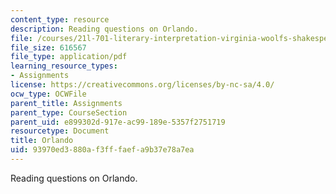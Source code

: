 ```yaml
---
content_type: resource
description: Reading questions on Orlando.
file: /courses/21l-701-literary-interpretation-virginia-woolfs-shakespeare-spring-2001/93970ed3880af3fffaefa9b37e78a7ea_MIT21L_701S01_orlando.pdf
file_size: 616567
file_type: application/pdf
learning_resource_types:
- Assignments
license: https://creativecommons.org/licenses/by-nc-sa/4.0/
ocw_type: OCWFile
parent_title: Assignments
parent_type: CourseSection
parent_uid: e899302d-917e-ac99-189e-5357f2751719
resourcetype: Document
title: Orlando
uid: 93970ed3-880a-f3ff-faef-a9b37e78a7ea
---
```

Reading questions on Orlando.